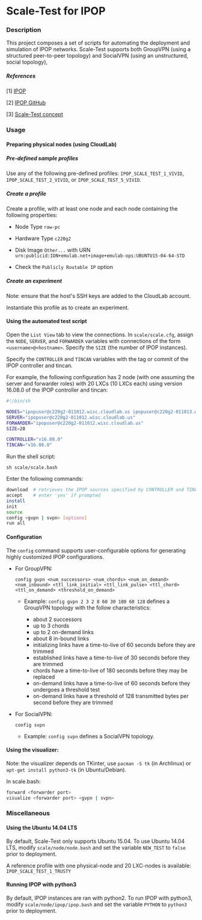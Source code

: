 # Scale-Test for IPOP

### Description

This project composes a set of scripts for automating the deployment and simulation of IPOP networks. Scale-Test supports both GroupVPN (using a structured peer-to-peer topology) and SocialVPN (using an unstructured, social topology),

##### References

[1] [IPOP](http://ipop-project.org/) 

[2] [IPOP GitHub](https://github.com/ipop-project) 

[3] [Scale-Test concept](https://github.com/ipop-project/ipop-project.github.io/wiki/Testing-Your-Build) 

### Usage

#### Preparing physical nodes (using CloudLab)

##### Pre-defined sample profiles

Use any of the following pre-defined profiles: `IPOP_SCALE_TEST_1_VIVID`, `IPOP_SCALE_TEST_2_VIVID`, or `IPOP_SCALE_TEST_5_VIVID`.

##### Create a profile

Create a profile, with at least one node and each node containing the following properties:

* Node Type `raw-pc`

* Hardware Type `c220g2`

* Disk Image `Other...` with URN `urn:publicid:IDN+emulab.net+image+emulab-ops:UBUNTU15-04-64-STD`

* Check the `Publicly Routable IP` option

##### Create an experiment

Note: ensure that the host's SSH keys are added to the CloudLab account.

Instantiate this profile as to create an experiment.

#### Using the automated test script

Open the `List View` tab to view the connections. In `scale/scale.cfg`, assign the `NODE`, `SERVER`, and `FORWARDER` variables with connections of the form `<username>@<hostname>`. Specify the `SIZE` (the number of IPOP instances).

Specify the `CONTROLLER` and `TINCAN` variables with the tag or commit of the IPOP controller and tincan.

For example, the following configuration has 2 node (with one assuming the server and forwarder roles) with 20 LXCs (10 LXCs each) using version 16.08.0 of the IPOP controller and tincan:

```bash
#!/bin/sh

NODES="ipopuser@c220g2-011012.wisc.cloudlab.us ipopuser@c220g2-011013.wisc.cloudlab.us"
SERVER="ipopuser@c220g2-011012.wisc.cloudlab.us"
FORWARDER="ipopuser@c220g2-011012.wisc.cloudlab.us"
SIZE=20

CONTROLLER="v16.08.0"
TINCAN="v16.08.0"
```

Run the shell script:

`sh scale/scale.bash`

Enter the following commands:

```bash
download  # retrieves the IPOP sources specified by CONTROLLER and TINCAN or the defaults
accept    # enter 'yes' if prompted
install
init
source
config <gvpn | svpn> [options]
run all
```

#### Configuration

The `config` command supports user-configurable options for generating highly customized IPOP configurations.

+ For GroupVPN:

	```
	config gvpn <num_successors> <num_chords> <num_on_demand> <num_inbound> <ttl_link_initial> <ttl_link_pulse> <ttl_chord> <ttl_on_demand> <threshold_on_demand>
	```

	+ Example: `config gvpn 2 3 2 8 60 30 180 60 128` defines a GroupVPN topology with the follow characteristics:

		+ about 2 successors
		+ up to 3 chords
		+ up to 2 on-demand links
		+ about 8 in-bound links
		+ initializing links have a time-to-live of 60 seconds before they are trimmed
		+ established links have a time-to-live of 30 seconds before they are trimmed
		+ chords have a time-to-live of 180 seconds before they may be replaced
		+ on-demand links have a time-to-live of 60 seconds before they undergoes a threshold test
		+ on-demand links have a threshold of 128 transmitted bytes per second before they are trimmed

+ For SocialVPN:

	```
	config svpn
	```

	+ Example: `config svpn` defines a SocialVPN topology.


#### Using the visualizer:

Note: the visualizer depends on TKinter, use `pacman -S tk` (in Archlinux) or `apt-get install python3-tk` (in Ubuntu/Debian).

In scale.bash:

```bash
forward <forwarder port>
visualize <forwarder port> <gvpn | svpn>
```

### Miscellaneous

#### Using the Ubuntu 14.04 LTS

By default, Scale-Test only supports Ubuntu 15.04. To use Ubuntu 14.04 LTS, modify `scale/node/node.bash` and set the variable `NEW_TEST` to `false` prior to deployment.

A reference profile with one physical-node and 20 LXC-nodes is available: `IPOP_SCALE_TEST_1_TRUSTY`

#### Running IPOP with python3

By default, IPOP instances are ran with python2. To run IPOP with python3, modify `scale/node/ipop/ipop.bash` and set the variable `PYTHON` to `python3` prior to deployment.
